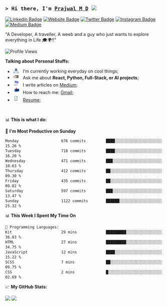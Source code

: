 ### <samp>&gt; Hi there, I'm <a href="https://prajwalmd.vercel.app/" target="_blank">Prajwal M D</a> <img src="https://media.giphy.com/media/hvRJCLFzcasrR4ia7z/giphy.gif" width="25"> </samp>

[![Linkedin Badge](https://img.shields.io/badge/-LinkedIn-0e76a8?style=flat-square&logo=Linkedin&logoColor=white)](https://www.linkedin.com/in/prajwal-m-d)
[![Website Badge](https://img.shields.io/badge/Website-3b5998?style=flat-square&logo=google-chrome&logoColor=white)](https://prajwalmd.vercel.app/)
[![Twitter Badge](https://img.shields.io/badge/-Twitter-00acee?style=flat-square&logo=Twitter&logoColor=white)](https://x.com/PrajwalMD18)
[![Instagram Badge](https://img.shields.io/badge/-Instagram-e4405f?style=flat-square&logo=Instagram&logoColor=white)](https://www.instagram.com/_.praj.wal._/)
[![Medium Badge](https://img.shields.io/badge/medium-%2312100E.svg?&style=for-square&logo=medium&logoColor=white)](https://medium.com/@prajju.18gryphon)

"A Developer, A traveller, A weeb and a guy who just wants to explore everything in Life 🎓🌍‼️"

![Profile Views](https://komarev.com/ghpvc/?username=Prajwal18-MD&label=Profile%20views&color=0e75b6&style=flat)  

**Talking about Personal Stuffs:**

- <img src="assets/developer.gif" width="21" />&nbsp;&nbsp; I’m currently working everyday on cool things;
- <img src="assets/message.gif" width="21" />&nbsp;&nbsp; Ask me about **React, Python, Full-Stack, or AI projects**;
- <img src="assets/laptop.gif" width="21" />&nbsp;&nbsp; I write articles on [Medium](https://medium.com/@prajju.18gryphon);
- <img src="assets/letterbox.gif" width="21" />&nbsp;&nbsp; How to reach me: [Gmail](prajju.18gryphon@gmail.com);
- <img src="assets/doc.gif" width="21" />&nbsp;&nbsp; [Resume](https://portfoliochatbot-h3zm.onrender.com/resume);

</br>

📊 **This is what I do:**
<!--START_SECTION:waka-->
📅 **I'm Most Productive on Sunday** 

```text
Monday                   676 commits         ████░░░░░░░░░░░░░░░░░░░░░   15.26 % 
Tuesday                  718 commits         ████░░░░░░░░░░░░░░░░░░░░░   16.20 % 
Wednesday                471 commits         ███░░░░░░░░░░░░░░░░░░░░░░   10.63 % 
Thursday                 412 commits         ██░░░░░░░░░░░░░░░░░░░░░░░   09.30 % 
Friday                   435 commits         ██░░░░░░░░░░░░░░░░░░░░░░░   09.82 % 
Saturday                 597 commits         ███░░░░░░░░░░░░░░░░░░░░░░   13.47 % 
Sunday                   1122 commits        ██████░░░░░░░░░░░░░░░░░░░   25.32 % 
```


📊 **This Week I Spent My Time On** 

```text
💬 Programming Languages: 
Kit                      29 mins             █████████░░░░░░░░░░░░░░░░   36.83 % 
HTML                     27 mins             █████████░░░░░░░░░░░░░░░░   34.75 % 
JavaScript               12 mins             ████░░░░░░░░░░░░░░░░░░░░░   15.22 % 
SCSS                     7 mins              ██░░░░░░░░░░░░░░░░░░░░░░░   09.75 % 
CSS                      2 mins              █░░░░░░░░░░░░░░░░░░░░░░░░   02.69 % 
```


<!--END_SECTION:waka-->


📈 **My GitHub Stats:**

<p>
  <img
    height="180em"
    src="https://github-readme-stats.vercel.app/api?username=Prajwal18-MD&show_icons=true&hide_border=true&count_private=true&include_all_commits=true&cache_seconds=1800"
  />
  <img
    height="180em"
    src="https://github-readme-stats.vercel.app/api/top-langs/?username=Prajwal18-MD&exclude_repo=KNN-Image-Classification&show_icons=true&hide_border=true&layout=compact&langs_count=8&cache_seconds=1800"
  />
</p>


